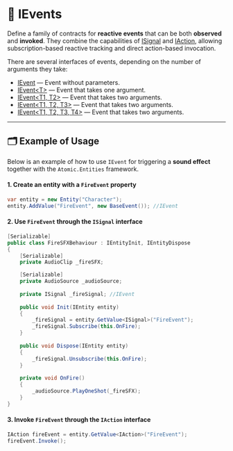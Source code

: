 # 🧩 IEvents

Define a family of contracts for **reactive events** that can be both **observed** and **invoked**.
They combine the capabilities of [ISignal](ISignals.md) and [IAction](../Actions/IActions.md),
allowing subscription-based reactive tracking and direct action-based invocation.

There are several interfaces of events, depending on the number of arguments they take:

- [IEvent](IEvent.md) — Event without parameters.
- [IEvent&lt;T&gt;](IEvent%601.md) — Event that takes one argument.
- [IEvent&lt;T1, T2&gt;](IEvent%602.md) — Event that takes two arguments.
- [IEvent&lt;T1, T2, T3&gt;](IEvent%603.md) — Event that takes two arguments.
- [IEvent&lt;T1, T2, T3, T4&gt;](IEvent%604.md) — Event that takes two arguments.

---

## 🗂 Example of Usage

Below is an example of how to use `IEvent` for triggering a **sound effect** together with the `Atomic.Entities`
framework.

#### 1. Create an entity with a `FireEvent` property

```csharp
var entity = new Entity("Character");
entity.AddValue("FireEvent", new BaseEvent()); //IEvent
```

#### 2. Use `FireEvent` through the `ISignal` interface

```csharp
[Serializable]
public class FireSFXBehaviour : IEntityInit, IEntityDispose
{
    [Serializable]
    private AudioClip _fireSFX;

    [Serializable]
    private AudioSource _audioSource;
  
    private ISignal _fireSignal; //IEvent
    
    public void Init(IEntity entity)
    {
        _fireSignal = entity.GetValue<ISignal>("FireEvent");
        _fireSignal.Subscribe(this.OnFire);
    }
    
    public void Dispose(IEntity entity)
    {
        _fireSignal.Unsubscribe(this.OnFire);
    }
    
    private void OnFire()
    {
        _audioSource.PlayOneShot(_fireSFX);
    }
}
```

#### 3. Invoke `FireEvent` through the `IAction` interface

```csharp
IAction fireEvent = entity.GetValue<IAction>("FireEvent");
fireEvent.Invoke();
```